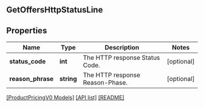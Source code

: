 ## GetOffersHttpStatusLine

## Properties

Name | Type | Description | Notes
------------ | ------------- | ------------- | -------------
**status_code** | **int** | The HTTP response Status Code. | [optional]
**reason_phrase** | **string** | The HTTP response Reason-Phase. | [optional]

[[ProductPricingV0 Models]](../) [[API list]](../../Api) [[README]](../../../README.md)
